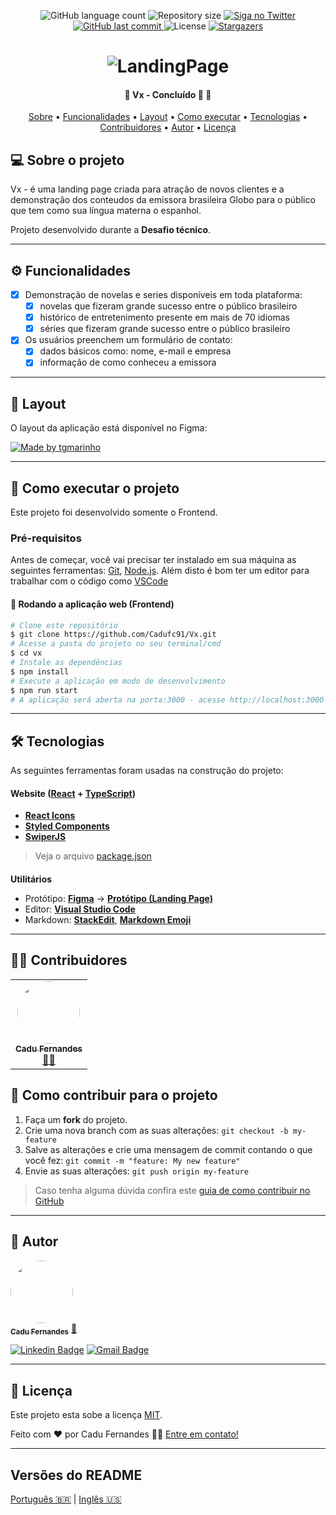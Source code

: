 <p align="center">
  <img alt="GitHub language count" src="https://img.shields.io/github/languages/count/cadufc91/Vx?color=%2304D361">

  <img alt="Repository size" src="https://img.shields.io/github/repo-size/cadufc91/Vx">

  <a href="https://www.twitter.com/tgmarinho/">
    <img alt="Siga no Twitter" src="https://img.shields.io/twitter/url?url=https%3A%2F%2Fgithub.com%2Fcadufc91%2FVx">
  </a>
  
  <a href="https://github.com/cadufc91/Vx/commits/master">
    <img alt="GitHub last commit" src="https://img.shields.io/github/last-commit/cadufc91/Vx">
  </a>
    
   <img alt="License" src="https://img.shields.io/badge/license-MIT-brightgreen">
   <a href="https://github.com/cadufc91/Vx/stargazers">
    <img alt="Stargazers" src="https://img.shields.io/github/stars/tgmarinho/Vx?style=social">
  </a>
  
 
</p>
<h1 align="center">
    <img alt="LandingPage" title="#LandingPage" src="./assets/thumb.jpg" />
</h1>

<h4 align="center"> 
	🚧  Vx - Concluído 🚀 🚧
</h4>

<p align="center">
 <a href="#-sobre-o-projeto">Sobre</a> •
 <a href="#-funcionalidades">Funcionalidades</a> •
 <a href="#-layout">Layout</a> • 
 <a href="#-como-executar-o-projeto">Como executar</a> • 
 <a href="#-tecnologias">Tecnologias</a> • 
 <a href="#-contribuidores">Contribuidores</a> • 
 <a href="#-autor">Autor</a> • 
 <a href="#user-content--licença">Licença</a>
</p>


## 💻 Sobre o projeto

Vx - é uma landing page criada para atração de novos clientes e a demonstração dos conteudos da emissora brasileira Globo para o público que tem como sua língua materna o espanhol.


Projeto desenvolvido durante a **Desafio técnico**.

---

## ⚙️ Funcionalidades

- [x] Demonstração de novelas e series disponíveis em toda plataforma:
  - [x] novelas que fizeram grande sucesso entre o público brasileiro
  - [x] histórico de entretenimento presente em mais de 70 idiomas
  - [x] séries que fizeram grande sucesso entre o público brasileiro

- [x] Os usuários preenchem um formulário de contato:
  - [x] dados básicos como: nome, e-mail e empresa 
  - [x] informação de como conheceu a emissora 

---

## 🎨 Layout

O layout da aplicação está disponível no Figma:

<a href="https://www.figma.com/file/MZL3iGGCOCVO1DqztOtx3A/LandingPage?node-id=0%3A1">
  <img alt="Made by tgmarinho" src="https://img.shields.io/badge/Acessar%20Layout%20-Figma-%2304D361">
</a>

---

## 🚀 Como executar o projeto

Este projeto foi desenvolvido somente o Frontend.

### Pré-requisitos

Antes de começar, você vai precisar ter instalado em sua máquina as seguintes ferramentas:
[Git](https://git-scm.com), [Node.js](https://nodejs.org/en/). 
Além disto é bom ter um editor para trabalhar com o código como [VSCode](https://code.visualstudio.com/)


#### 🧭 Rodando a aplicação web (Frontend)

```bash
# Clone este repositório
$ git clone https://github.com/Cadufc91/Vx.git
# Acesse a pasta do projeto no seu terminal/cmd
$ cd vx
# Instale as dependências
$ npm install
# Execute a aplicação em modo de desenvolvimento
$ npm run start
# A aplicação será aberta na porta:3000 - acesse http://localhost:3000
```

---

## 🛠 Tecnologias

As seguintes ferramentas foram usadas na construção do projeto:

#### **Website**  ([React](https://reactjs.org/)  +  [TypeScript](https://www.typescriptlang.org/))

-   **[React Icons](https://react-icons.github.io/react-icons/)**
-   **[Styled Components](https://github.com/styled-components/styled-components)**
-   **[SwiperJS](https://github.com/nolimits4web/swiper)**

> Veja o arquivo  [package.json](https://github.com/cadufc91/Vx/blob/master/web/package.json)
#### [](https://github.com/tgmarinho/Ecoleta#server-nodejs--typescript)

**Utilitários**
-   Protótipo:  **[Figma](https://www.figma.com/)**  →  **[Protótipo (Landing Page)](https://www.figma.com/file/MZL3iGGCOCVO1DqztOtx3A/LandingPage?node-id=0%3A1)**
-   Editor:  **[Visual Studio Code](https://code.visualstudio.com/)**
-   Markdown:  **[StackEdit](https://stackedit.io/)**,  **[Markdown Emoji](https://gist.github.com/rxaviers/7360908)**


---

## 👨‍💻 Contribuidores

<table>
  <tr>
    <td align="center"><a href="https://cadufc-portfolio.vercel.app/"><img style="border-radius: 50%;" src="https://avatars.githubusercontent.com/u/92037562?v=4" width="100px;" alt=""/><br /><sub><b>Cadu Fernandes</b></sub></a><br /><a href="https://cadufc-portfolio.vercel.app/">👨‍💻</a></td>
  </tr>
</table>

## 💪 Como contribuir para o projeto

1. Faça um **fork** do projeto.
2. Crie uma nova branch com as suas alterações: `git checkout -b my-feature`
3. Salve as alterações e crie uma mensagem de commit contando o que você fez: `git commit -m "feature: My new feature"`
4. Envie as suas alterações: `git push origin my-feature`
> Caso tenha alguma dúvida confira este [guia de como contribuir no GitHub](./CONTRIBUTING.md)
---
## 🦸 Autor

<a href="https://cadufc-portfolio.vercel.app/">
 <img style="border-radius: 50%;" src="https://avatars.githubusercontent.com/u/92037562?v=4" width="100px;" alt=""/>
 <br />
 <sub><b>Cadu Fernandes</b></sub></a> <a href="https://cadufc-portfolio.vercel.app/">🚀</a>
 <br />

 [![Linkedin Badge](https://img.shields.io/badge/-Cadu-blue?style=flat-square&logo=Linkedin&logoColor=white&link=https://www.linkedin.com/in/tgmarinho/)](https://www.linkedin.com/in/carloseduardo-fernandes/) 
[![Gmail Badge](https://img.shields.io/badge/-fernandes.cadu@gmail.com-c14438?style=flat-square&logo=Gmail&logoColor=white&link=mailto:fernandes.cadu@gmail.com)](mailto:fernandes.cadu@gmail.com)

---

## 📝 Licença

Este projeto esta sobe a licença [MIT](./LICENSE).

Feito com ❤️ por Cadu Fernandes 👋🏽 [Entre em contato!](https://www.linkedin.com/in/tgmarinho/)

---

##  Versões do README

[Português 🇧🇷](./README.md)  |  [Inglês 🇺🇸](./README-en.md) 
